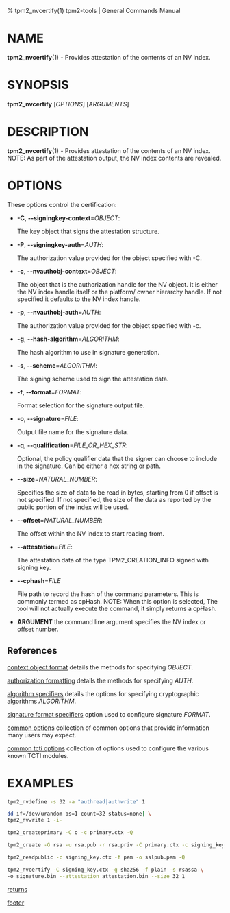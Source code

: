 % tpm2_nvcertify(1) tpm2-tools | General Commands Manual

# NAME

**tpm2_nvcertify**(1) - Provides attestation of the contents of an NV index.

# SYNOPSIS

**tpm2_nvcertify** [*OPTIONS*] [*ARGUMENTS*]

# DESCRIPTION

**tpm2_nvcertify**(1) - Provides attestation of the contents of an NV index.
NOTE: As part of the attestation output, the NV index contents are revealed.

# OPTIONS

These options control the certification:

  * **-C**, **\--signingkey-context**=_OBJECT_:

    The key object that signs the attestation structure.

  * **-P**, **\--signingkey-auth**=_AUTH_:

    The authorization value provided for the object specified with -C.

  * **-c**, **\--nvauthobj-context**=_OBJECT_:

    The object that is the authorization handle for the NV object. It is either
    the NV index handle itself or the platform/ owner hierarchy handle. If not
    specified it defaults to the NV index handle.

  * **-p**, **\--nvauthobj-auth**=_AUTH_:

    The authorization value provided for the object specified with -c.

  * **-g**, **\--hash-algorithm**=_ALGORITHM_:

    The hash algorithm to use in signature generation.

  * **-s**, **\--scheme**=_ALGORITHM_:

    The signing scheme used to sign the attestation data.

  * **-f**, **\--format**=_FORMAT_:

    Format selection for the signature output file.

  * **-o**, **\--signature**=_FILE_:

    Output file name for the signature data.

  * **-q**, **\--qualification**=_FILE\_OR\_HEX\_STR_:

    Optional, the policy qualifier data that the signer can choose to include in the
    signature. Can be either a hex string or path.

  * **\--size**=_NATURAL_NUMBER_:

    Specifies the size of data to be read in bytes, starting from 0 if
    offset is not specified. If not specified, the size of the data
    as reported by the public portion of the index will be used.

  * **\--offset**=_NATURAL_NUMBER_:

    The offset within the NV index to start reading from.

  * **--attestation**=_FILE_:

    The attestation data of the type TPM2_CREATION_INFO signed with signing key.

  * **\--cphash**=_FILE_

    File path to record the hash of the command parameters. This is commonly
    termed as cpHash. NOTE: When this option is selected, The tool will not
    actually execute the command, it simply returns a cpHash.

  * **ARGUMENT** the command line argument specifies the NV index or offset
    number.

## References

[context object format](common/ctxobj.md) details the methods for specifying
_OBJECT_.

[authorization formatting](common/authorizations.md) details the methods for
specifying _AUTH_.

[algorithm specifiers](common/alg.md) details the options for specifying
cryptographic algorithms _ALGORITHM_.

[signature format specifiers](common/signature.md) option used to configure
signature _FORMAT_.

[common options](common/options.md) collection of common options that provide
information many users may expect.

[common tcti options](common/tcti.md) collection of options used to configure
the various known TCTI modules.

# EXAMPLES

```bash
tpm2_nvdefine -s 32 -a "authread|authwrite" 1

dd if=/dev/urandom bs=1 count=32 status=none| \
tpm2_nvwrite 1 -i-

tpm2_createprimary -C o -c primary.ctx -Q

tpm2_create -G rsa -u rsa.pub -r rsa.priv -C primary.ctx -c signing_key.ctx -Q

tpm2_readpublic -c signing_key.ctx -f pem -o sslpub.pem -Q

tpm2_nvcertify -C signing_key.ctx -g sha256 -f plain -s rsassa \
-o signature.bin --attestation attestation.bin --size 32 1
```

[returns](common/returns.md)

[footer](common/footer.md)
